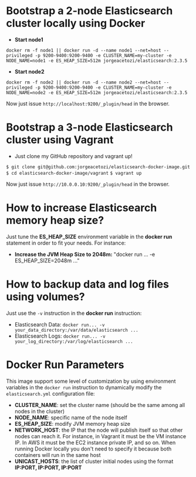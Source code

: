 # Bootstrap a 2-node Elasticsearch cluster locally using Docker
- **Start node1**

`docker rm -f node1 || docker run -d --name node1 --net=host --privileged -p 9200-9400:9200-9400 -e CLUSTER_NAME=my-cluster -e NODE_NAME=node1 -e ES_HEAP_SIZE=512m jorgeacetozi/elasticsearch:2.3.5`

- **Start node2**

`docker rm -f node2 || docker run -d --name node2 --net=host --privileged -p 9200-9400:9200-9400 -e CLUSTER_NAME=my-cluster -e NODE_NAME=node2 -e ES_HEAP_SIZE=512m jorgeacetozi/elasticsearch:2.3.5`

Now just issue `http://localhost:9200/_plugin/head` in the browser.

# Bootstrap a 3-node Elasticsearch cluster using Vagrant
- Just clone my GitHub repository and vagrant up!

`$ git clone git@github.com:jorgeacetozi/elasticsearch-docker-image.git`
`$ cd elasticsearch-docker-image/vagrant`
`$ vagrant up`

Now just issue `http://10.0.0.10:9200/_plugin/head` in the browser.

# How to increase Elasticsearch memory heap size?
Just tune the **ES_HEAP_SIZE** environment variable in the **docker run** statement in order to fit your needs. For instance:
- **Increase the JVM Heap Size to 2048m:** "docker run ... -e ES_HEAP_SIZE=2048m ..."

# How to backup data and log files using volumes?
Just use the `-v` instruction in the **docker run** instruction:
- Elasticsearch Data: `docker run... -v your_data_directory:/var/data/elasticsearch ...`
- Elasticsearch Logs: `docker run... -v your_log_directory:/var/log/elasticsearch ...`

# Docker Run Parameters
This image support some level of customization by using environment variables in the `docker run` instruction to dynamically modify the `elasticsearch.yml` configuration file:
- **CLUSTER_NAME**: set the cluster name (should be the same among all nodes in the cluster)
- **NODE_NAME**: specific name of the node itself
- **ES_HEAP_SIZE**: modify JVM memory heap size
- **NETWORK_HOST**: the IP that the node will publish itself so that other nodes can reach it. For instance, in Vagrant it must be the VM instance IP. In AWS it must be the EC2 instance private IP, and so on. When running Docker locally you don't need to specify it because both containers will run in the same host
- **UNICAST_HOSTS**: the list of cluster initial nodes using the format **IP:PORT, IP:PORT, IP:PORT**
